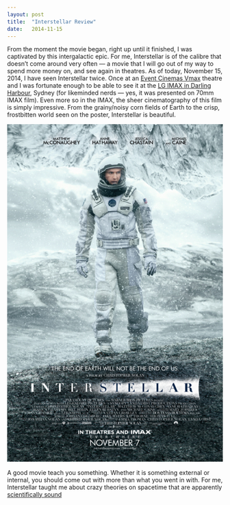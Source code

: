 ```yaml
---
layout: post
title:  "Interstellar Review"
date:   2014-11-15
---
```

From the moment the movie began, right up until it finished, I was captivated by this intergalactic epic. For me, Interstellar is of the calibre that doesn’t come around very often — a movie that I will go out of my way to spend more money on, and see again in theatres. As of today, November 15, 2014, I have seen Interstellar twice. Once at an [Event Cinemas Vmax][1] theatre and I was fortunate enough to be able to see it at the [LG IMAX in Darling Harbour][2], Sydney (for likeminded nerds — yes, it was presented on 70mm IMAX film). Even more so in the IMAX, the sheer cinematography of this film is simply impressive. From the grainy/noisy corn fields of Earth to the crisp, frostbitten world seen on the poster, Interstellar is beautiful.

<img src="/images/interstellar-poster.jpg" class="medium">

A good movie teach you something. Whether it is something external or internal, you should come out with more than what you went in with. For me, Interstellar taught me about crazy theories on spacetime that are apparently [scientifically sound][3]

[1]:    http://www.eventcinemas.com.au/PremiumCinema/Vmax/AboutVmax
[2]:    https://www.imax.com.au
[3]:	http://www.amazon.com/The-Science-Interstellar-Kip-Thorne/dp/0393351378

[img1]:	/images/interstellar-poster.jpg